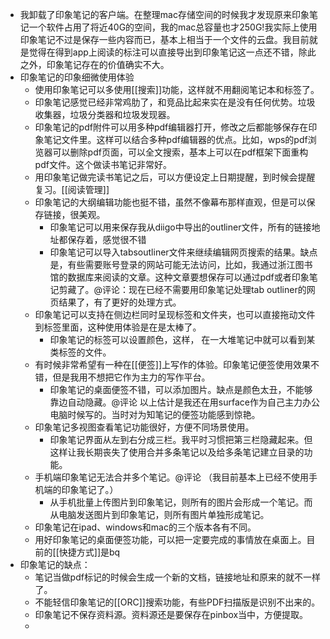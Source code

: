 - 我卸载了印象笔记的客户端。在整理mac存储空间的时候我才发现原来印象笔记一个软件占用了将近40G的空间，我的mac总容量也才250G!我实际上使用印象笔记不过是保存一些内容而已，基本上相当于一个文件的云盘。我目前就是觉得在得到app上阅读的标注可以直接导出到印象笔记这一点还不错，除此之外，印象笔记存在的价值确实不大。
- 印象笔记的印象细微使用体验
    - 使用印象笔记可以多使用[[搜索]]功能，这样就不用翻阅笔记本和标签了。
    - 印象笔记感觉已经非常鸡肋了，和竞品比起来实在是没有任何优势。垃圾收集器，垃圾分类器和垃圾发现器。
    - 印象笔记的pdf附件可以用多种pdf编辑器打开，修改之后都能够保存在印象笔记文件里。这样可以结合多种pdf编辑器的优点。比如，wps的pdf浏览器可以删除pdf页面，可以全文搜索，基本上可以在pdf框架下面重构pdf文件。这个做读书笔记非常好。
    - 用印象笔记做完读书笔记之后，可以方便设定上日期提醒，到时候会提醒复习。[[阅读管理]]
    - 印象笔记的大纲编辑功能也挺不错，虽然不像幕布那样直观，但是可以保存链接，很美观。
        - 印象笔记可以用来保存我从diigo中导出的outliner文件，所有的链接地址都保存着，感觉很不错
        - 印象笔记可以导入tabsoutliner文件来继续编辑网页搜索的结果。缺点是，有些需要账号登录的网站可能无法访问，比如，我通过浙江图书馆的数据库来阅读的文章。这种文章要想保存可以通过pdf或者印象笔记剪藏了。@评论：现在已经不需要用印象笔记处理tab outliner的网页结果了，有了更好的处理方式。
    - 印象笔记可以支持在侧边栏同时呈现标签和文件夹，也可以直接拖动文件到标签里面，这种使用体验是在是太棒了。
        - 印象笔记的标签可以设置颜色，这样， 在一大堆笔记中就可以看到某类标签的文件。
    - 有时候非常希望有一种在[[便签]]上写作的体验。印象笔记便签使用效果不错，但是我用不想把它作为主力的写作平台。
        - 印象笔记的桌面便签不错，可以添加图片。缺点是颜色太丑，不能够靠边自动隐藏。@评论 以上估计是我还在用surface作为自己主力办公电脑时候写的。当时对为知笔记的便签功能感到惊艳。
    - 印象笔记多视图查看笔记功能很好，方便不同场景使用。
        - 印象笔记界面从左到右分成三栏。我平时习惯把第三栏隐藏起来。但这样让我长期丧失了使用合并多条笔记以及给多条笔记建立目录的功能。
    - 手机端印象笔记无法合并多个笔记。@评论 （我目前基本上已经不使用手机端的印象笔记了。）
        - 从手机批量上传图片到印象笔记，则所有的图片会形成一个笔记。而从电脑发送图片到印象笔记，则所有图片单独形成笔记。
    - 印象笔记在ipad、windows和mac的三个版本各有不同。
    - 用好印象笔记的桌面便签功能，可以把一定要完成的事情放在桌面上。目前的[[快捷方式]]是bq
- 印象笔记的缺点：
    - 笔记当做pdf标记的时候会生成一个新的文档，链接地址和原来的就不一样了。
    - 不能轻信印象笔记的[[ORC]]搜索功能，有些PDF扫描版是识别不出来的。
    - 印象笔记不保存资料源。资料源还是要保存在pinbox当中，方便提取。
    - 
